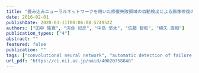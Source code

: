 ```yaml
---
title: "畳み込みニューラルネットワークを用いた修復失敗領域の自動検出による画像修復の反復的適用 (クラウドネットワークロボット)"
date: 2016-02-01
publishDate: 2020-03-11T00:06:08.574952Z
authors: ["田中 隆寛", "河合 紀彦", "中島 悠太", "佐藤 智和", "横矢 直和"]
publication_types: ["4"]
abstract: ""
featured: false
publication: ""
tags: ["convolutional neural network", "automatic detection of failure regions", "image inpainting", "画像修復", "修復失敗領域の自動検出", "畳み込みニューラルネットワーク"]
url_pdf: "https://ci.nii.ac.jp/naid/40020758848"
---
```



